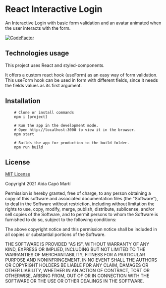 # React Interactive Login

An Interactive Login with basic form validation and an avatar animated when the user interacts with the form. 

[![CodeFactor](https://www.codefactor.io/repository/github/aidacapom/react-interactive-form/badge)](https://www.codefactor.io/repository/github/aidacapom/react-interactive-form)

## Technologies usage
This project uses React and styled-components. 

It offers a custom react hook (useForm) as an easy way of form validation. This useForm hook can be used in form with different fields, since it needs the fields values as its first argument.



## Installation

```shell
    # Clone or install commands
    npm i [project]
```

```shell
    # Run the app in the development mode.
    # Open http://localhost:3000 to view it in the browser.
    npm start
```

```shell
    # Builds the app for production to the build folder.
    npm run build
```

## License 

[MIT License](https://opensource.org/licenses/MIT)

Copyright 2021 Aida Capó Martí

Permission is hereby granted, free of charge, to any person obtaining a copy of this software and associated documentation files (the "Software"), to deal in the Software without restriction, including without limitation the rights to use, copy, modify, merge, publish, distribute, sublicense, and/or sell copies of the Software, and to permit persons to whom the Software is furnished to do so, subject to the following conditions:

The above copyright notice and this permission notice shall be included in all copies or substantial portions of the Software.

THE SOFTWARE IS PROVIDED "AS IS", WITHOUT WARRANTY OF ANY KIND, EXPRESS OR IMPLIED, INCLUDING BUT NOT LIMITED TO THE WARRANTIES OF MERCHANTABILITY, FITNESS FOR A PARTICULAR PURPOSE AND NONINFRINGEMENT. IN NO EVENT SHALL THE AUTHORS OR COPYRIGHT HOLDERS BE LIABLE FOR ANY CLAIM, DAMAGES OR OTHER LIABILITY, WHETHER IN AN ACTION OF CONTRACT, TORT OR OTHERWISE, ARISING FROM, OUT OF OR IN CONNECTION WITH THE SOFTWARE OR THE USE OR OTHER DEALINGS IN THE SOFTWARE.
